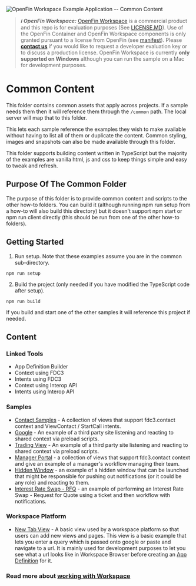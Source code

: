 ![OpenFin Workspace Example Application -- Common Content](../../assets/OpenFin-Workspace-Starter.png)

> **_:information_source: OpenFin Workspace:_** [OpenFin Workspace](https://www.openfin.co/workspace/) is a commercial product and this repo is for evaluation purposes (See [LICENSE.MD](LICENSE.MD)). Use of the OpenFin Container and OpenFin Workspace components is only granted pursuant to a license from OpenFin (see [manifest](public/manifest.fin.json)). Please [**contact us**](https://www.openfin.co/workspace/poc/) if you would like to request a developer evaluation key or to discuss a production license.
> OpenFin Workspace is currently **only supported on Windows** although you can run the sample on a Mac for development purposes.

# Common Content

This folder contains common assets that apply across projects. If a sample needs them then it will reference them through the `/common` path. The local server will map that to this folder.

This lets each sample reference the examples they wish to make available without having to list all of them or duplicate the content. Common styling, images and snapshots can also be made available through this folder.

This folder supports building content written in TypeScript but the majority of the examples are vanilla html, js and css to keep things simple and easy to tweak and refresh.

## Purpose Of The Common Folder

The purpose of this folder is to provide common content and scripts to the other how-to folders. You can build it (although running npm run setup from a how-to will also build this directory) but it doesn't support npm start or npm run client directly (this should be run from one of the other how-to folders).

## Getting Started

1. Run setup. Note that these examples assume you are in the common sub-directory.

```shell
npm run setup
```

2. Build the project (only needed if you have modified the TypeScript code after setup).

```shell
npm run build
```

If you build and start one of the other samples it will reference this project if needed.

## Content

### Linked Tools

- App Definition Builder
- Context using FDC3
- Intents using FDC3
- Context using Interop API
- Intents using Interop API

### Samples

- [Contact Samples](public/views/contact/) - A collection of views that support fdc3.contact context and ViewContact / StartCall intents.
- [Google](public/views/google/) - An example of a third party site listening and reacting to shared context via preload scripts.
- [Trading View](public/views/tradingview/) - An example of a third party site listening and reacting to shared context via preload scripts.
- [Manager Portal](public/views/manager-portal/) - a collection of views that support fdc3.contact context and give an example of a manager's workflow managing their team.
- [Hidden Window](public/windows/hidden-window/) - an example of a hidden window that can be launched that might be responsible for pushing out notifications (or it could be any role) and reacting to them.
- [Interest Rate Swap - RFQ](public/windows/irs-rfq/) - an example of performing an Interest Rate Swap - Request for Quote using a ticket and then workflow with notifications.

### Workspace Platform

- [New Tab View](public/views/platform/new-tab/) - A basic view used by a workspace platform so that users can add new views and pages. This view is a basic example that lets you enter a query which is passed onto google or paste and navigate to a url. It is mainly used for development purposes to let you see what a url looks like in Workspace Browser before creating an [App Definition](public/views/app/app-definition-builder/) for it.

### Read more about [working with Workspace](https://developers.openfin.co/of-docs/docs/overview-of-workspace)
